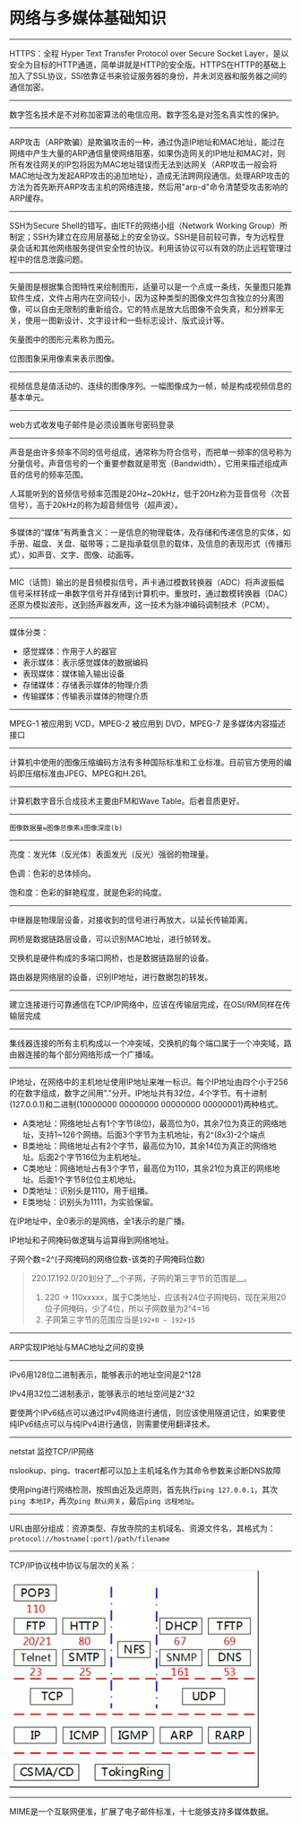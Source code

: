 # 网络与多媒体基础知识

---
HTTPS：全程 Hyper Text Transfer Protocol over Secure Socket Layer，是以安全为目标的HTTP通道，简单讲就是HTTP的安全版。HTTPS在HTTP的基础上加入了SSL协议，SSl依靠证书来验证服务器的身份，并未浏览器和服务器之间的通信加密。

---
数字签名技术是不对称加密算法的电信应用。数字签名是对签名真实性的保护。

---
ARP攻击（ARP欺骗）是欺骗攻击的一种，通过伪造IP地址和MAC地址，能过在网络中产生大量的ARP通信量使网络阻塞，如果伪造网关的IP地址和MAC对，则所有发往网关的IP包将因为MAC地址错误而无法到达网关（ARP攻击一般会将MAC地址改为发起ARP攻击的追加地址），造成无法跨网段通信。处理ARP攻击的方法为首先断开ARP攻击主机的网络连接，然后用"arp-d"命令清楚受攻击影响的ARP缓存。

---
SSH为Secure Shell的错写，由IETF的网络小组（Network Working Group）所制定；SSH为建立在应用层基础上的安全协议。SSH是目前较可靠，专为远程登录会话和其他网络服务提供安全性的协议。利用该协议可以有效的防止远程管理过程中的信息泄露问题。

---
矢量图是根据集合图特性来绘制图形，适量可以是一个点或一条线，矢量图只能靠软件生成，文件占用内在空间较小，因为这种类型的图像文件包含独立的分离图像，可以自由无限制的重新组合。它的特点是放大后图像不会失真，和分辨率无关，使用一图新设计、文字设计和一些标志设计、版式设计等。

矢量图中的图形元素称为图元。

位图图象采用像素来表示图像。

---
视频信息是值活动的、连续的图像序列。一幅图像成为一帧，帧是构成视频信息的基本单元。

---
web方式收发电子邮件是必须设置账号密码登录

---
声音是由许多频率不同的信号组成，通常称为符合信号，而把单一频率的信号称为分量信号。声音信号的一个重要参数就是带宽（Bandwidth），它用来描述组成声音的信号的频率范围。

人耳能听到的音频信号频率范围是20Hz~20kHz，低于20Hz称为亚音信号（次音信号），高于20kHz的称为超音频信号（超声波）。

---
多媒体的“媒体”有两重含义：一是信息的物理载体，及存储和传递信息的实体，如手册、磁盘、关盘、磁带等；二是指承载信息的载体，及信息的表现形式（传播形式），如声音、文字、图像、动画等。

---
MIC（话筒）输出的是音频模拟信号，声卡通过模数转换器（ADC）将声波振幅信号采样转成一串数字信号并存储到计算机中。重放时，通过数模转换器（DAC）还原为模拟波形，送到扬声器发声，这一技术为脉冲编码调制技术（PCM）。

---
媒体分类：

- 感觉媒体：作用于人的器官
- 表示媒体：表示感觉媒体的数据编码
- 表现媒体：媒体输入输出设备
- 存储媒体：存储表示媒体的物理介质
- 传输媒体：传输表示媒体的物理介质

---
MPEG-1 被应用到 VCD，MPEG-2 被应用到 DVD，MPEG-7 是多媒体内容描述接口

---
计算机中使用的图像压缩编码方法有多种国际标准和工业标准。目前官方使用的编码即压缩标准由JPEG、MPEG和H.261。

---
计算机数字音乐合成技术主要由FM和Wave Table。后者音质更好。

---
`图像数据量=图像总像素x图像深度(b)`

---
亮度：发光体（反光体）表面发光（反光）强弱的物理量。

色调：色彩的总体倾向。

饱和度：色彩的鲜艳程度，就是色彩的纯度。

---
中继器是物理层设备，对接收到的信号进行再放大，以延长传输距离。

网桥是数据链路层设备，可以识别MAC地址，进行帧转发。

交换机是硬件构成的多端口网桥，也是数据链路层的设备。

路由器是网络层的设备，识别IP地址，进行数据包的转发。

---
建立连接进行可靠通信在TCP/IP网络中，应该在传输层完成，在OSI/RM同样在传输层完成

---
集线器连接的所有主机构成以一个冲突域，交换机的每个端口属于一个冲突域，路由器连接的每个部分网络形成一个广播域。

---
IP地址，在网络中的主机地址使用IP地址来唯一标识。每个IP地址由四个小于256的在数字组成，数字之间用"."分开。IP地址共有32位，4个字节。有十进制(127.0.0.1)和二进制(10000000 00000000 00000000 00000001)两种格式。

- A类地址：网络地址占有1个字节(8位)，最高位为0，其余7位为真正的网络地址，支持1~126个网络。后面3个字节为主机地址，有2^(8x3)-2个端点
- B类地址：网络地址占有2个字节，最高位为10，其余14位为真正的网络地址。后面2个字节16位为主机地址。
- C类地址：网络地址占有3个字节，最高位为110，其余21位为真正的网络地址。后面1个字节8位位主机地址。
- D类地址：识别头是1110，用于组播。
- E类地址：识别头为1111，为实验保留。

在IP地址中，全0表示的是网络，全1表示的是广播。

IP地址和子网掩码做逻辑与运算得到网络地址。

子网个数=2^(子网掩码的网络位数-该类的子网掩码位数)

> 220.17.192.0/20划分了__个子网，子网的第三字节的范围是__。
>
> 1. 220 -> 110xxxxx，属于C类地址，应该有24位子网掩码，现在采用20位子网掩码，少了4位，所以子网数量为2^4=16
> 2. 子网第三字节的范围应当是`192+0 ~ 192+15`

---
ARP实现IP地址与MAC地址之间的变换

---
IPv6用128位二进制表示，能够表示的地址空间是2^128

IPv4用32位二进制表示，能够表示的地址空间是2^32

要使两个IPv6结点可以通过IPv4网络进行通信，则应该使用隧道记住，如果要使纯IPv6结点可以与纯IPv4进行通信，则需要使用翻译技术。

---
netstat 监控TCP/IP网络

nslookup、ping、tracert都可以加上主机域名作为其命令参数来诊断DNS故障

使用ping进行网络检测，按照由近及远原则，首先执行`ping 127.0.0.1`，其次`ping 本地IP`，再次`ping 默认网关`，最后`ping 远程地址`。

---
URL由部分组成：资源类型、存放寺院的主机域名、资源文件名，其格式为：`protocol://hostname[:port]/path/filename`

---
TCP/IP协议栈中协议与层次的关系：
![协议](./img/网络协议.png)

---
MIME是一个互联网便准，扩展了电子邮件标准，十七能够支持多媒体数据。
